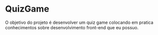 # QuizGame
O objetivo do projeto é desenvolver um quiz game colocando em pratica conhecimentos sobre desenvolvimento front-end que eu possuo.
